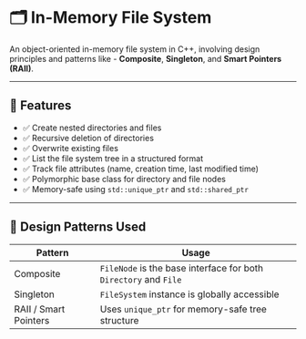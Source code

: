 # 🗂️ In-Memory File System

An object-oriented in-memory file system in C++, involving design principles and patterns like - **Composite**, **Singleton**, and **Smart Pointers (RAII)**.

---

## 📌 Features

- ✅ Create nested directories and files
- ✅ Recursive deletion of directories
- ✅ Overwrite existing files
- ✅ List the file system tree in a structured format
- ✅ Track file attributes (name, creation time, last modified time)
- ✅ Polymorphic base class for directory and file nodes
- ✅ Memory-safe using `std::unique_ptr` and `std::shared_ptr`

---

## 🧱 Design Patterns Used

| Pattern       | Usage                                                           |
|---------------|------------------------------------------------------------------|
| Composite     | `FileNode` is the base interface for both `Directory` and `File`|
| Singleton     | `FileSystem` instance is globally accessible                    |
| RAII / Smart Pointers | Uses `unique_ptr` for memory-safe tree structure         |
